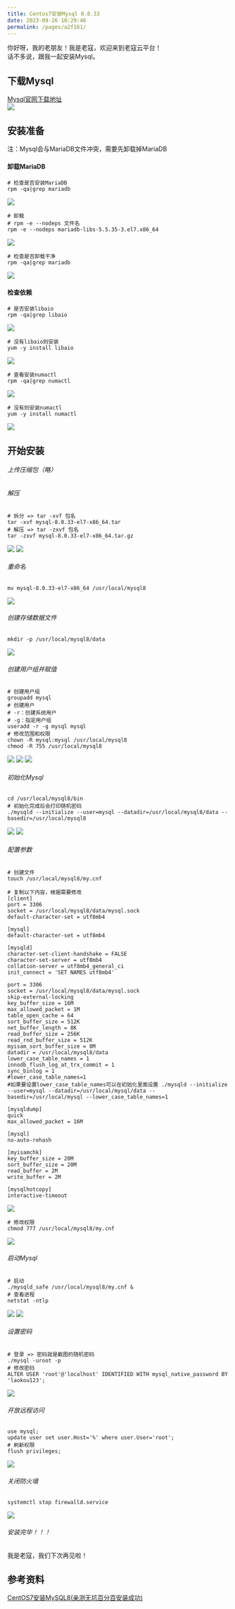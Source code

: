 ```yaml
---
title: Centos7安装Mysql 8.0.33
date: 2023-09-26 10:29:46
permalink: /pages/a2f161/
---
```


你好呀，我的老朋友！我是老寇，欢迎来到老寇云平台！   
话不多说，跟我一起安装Mysql。

## 下载Mysql
<a target="_blank" href="https://dev.mysql.com/downloads/mysql">Mysql官网下载地址</a>  
<img src="/img/1/img.png"/>

## 安装准备
注：Mysql会与MariaDB文件冲突，需要先卸载掉MariaDB
#### 卸载MariaDB
```shell
# 检查是否安装MariaDB
rpm -qa|grep mariadb
```
<img src="/img/1/img_1.png"/>

```shell
# 卸载 
# rpm -e --nodeps 文件名
rpm -e --nodeps mariadb-libs-5.5.35-3.el7.x86_64
```
<img src="/img/1/img_2.png"/>

```shell
# 检查是否卸载干净
rpm -qa|grep mariadb
```
<img src="/img/1/img_3.png"/>

#### 检查依赖
```shell
# 是否安装libaio
rpm -qa|grep libaio
```
<img src="/img/1/img_4.png"/>

```shell
# 没有libaio则安装
yum -y install libaio
```
<img src="/img/1/img_5.png"/>

```shell
# 查看安装numactl
rpm -qa|grep numactl
```
<img src="/img/1/img_6.png"/>

```shell
# 没有则安装numactl
yum -y install numactl
```
<img src="/img/1/img_7.png"/>

## 开始安装
###### 上传压缩包（略）
###### 解压
```shell
# 拆分 => tar -xvf 包名
tar -xvf mysql-8.0.33-el7-x86_64.tar
# 解压 => tar -zxvf 包名
tar -zxvf mysql-8.0.33-el7-x86_64.tar.gz
```
<img src="/img/1/img_8.png"/>

<img src="/img/1/img_9.png"/>

###### 重命名
```shell
mv mysql-8.0.33-el7-x86_64 /usr/local/mysql8
```
<img src="/img/1/img_10.png"/>

###### 创建存储数据文件
```shell
mkdir -p /usr/local/mysql8/data
```
<img src="/img/1/img_11.png"/>

###### 创建用户组并赋值
```shell
# 创建用户组
groupadd mysql
# 创建用户
# -r：创建系统用户
# -g：指定用户组
useradd -r -g mysql mysql
# 修改范围和权限
chown -R mysql:mysql /usr/local/mysql8
chmod -R 755 /usr/local/mysql8
```
<img src="/img/1/img_12.png"/>

<img src="/img/1/img_13.png"/>

<img src="/img/1/img_14.png"/>

###### 初始化Mysql
```shell
cd /usr/local/mysql8/bin
# 初始化完成后会打印随机密码
./mysqld --initialize --user=mysql --datadir=/usr/local/mysql8/data --basedir=/usr/local/mysql8
```
<img src="/img/1/img_15.png"/>

<img src="/img/1/img_16.png"/>

###### 配置参数
```shell
# 创建文件
touch /usr/local/mysql8/my.cnf

# 复制以下内容，根据需要修改
[client]
port = 3306
socket = /usr/local/mysql8/data/mysql.sock
default-character-set = utf8mb4

[mysql]  
default-character-set = utf8mb4

[mysqld]  
character-set-client-handshake = FALSE
character-set-server = utf8mb4
collation-server = utf8mb4_general_ci
init_connect = 'SET NAMES utf8mb4'

port = 3306
socket = /usr/local/mysql8/data/mysql.sock
skip-external-locking
key_buffer_size = 16M
max_allowed_packet = 1M
table_open_cache = 64
sort_buffer_size = 512K
net_buffer_length = 8K
read_buffer_size = 256K
read_rnd_buffer_size = 512K
myisam_sort_buffer_size = 8M
datadir = /usr/local/mysql8/data
lower_case_table_names = 1
innodb_flush_log_at_trx_commit = 1
sync_binlog = 1
#lower_case_table_names=1
#如果要设置lower_case_table_names可以在初始化里面设置 ./mysqld --initialize --user=mysql --datadir=/usr/local/mysql/data --basedir=/usr/local/mysql --lower_case_table_names=1

[mysqldump]
quick
max_allowed_packet = 16M

[mysql]
no-auto-rehash

[myisamchk]
key_buffer_size = 20M
sort_buffer_size = 20M
read_buffer = 2M
write_buffer = 2M

[mysqlhotcopy]
interactive-timeout
```
<img src="/img/1/img_17.png"/>

```shell
# 修改权限
chmod 777 /usr/local/mysql8/my.cnf
```
<img src="/img/1/img_18.png"/>

###### 启动Mysql
```shell
# 启动
./mysqld_safe /usr/local/mysql8/my.cnf &
# 查看进程
netstat -ntlp
```
<img src="/img/1/img_19.png"/>

<img src="/img/1/img_20.png"/>

###### 设置密码
```shell
# 登录 => 密码就是截图的随机密码
./mysql -uroot -p
# 修改密码
ALTER USER 'root'@'localhost' IDENTIFIED WITH mysql_native_password BY 'laokou123';
```
<img src="/img/1/img_21.png"/>

###### 开放远程访问
```shell
use mysql;
update user set user.Host='%' where user.User='root';
# 刷新权限
flush privileges;
```
<img src="/img/1/img_22.png"/>

###### 关闭防火墙
```shell
systemctl stop firewalld.service
```
<img src="/img/1/img_23.png"/>

###### 安装完毕！！！
我是老寇，我们下次再见啦！

## 参考资料
[CentOS7安装MySQL8(亲测无坑百分百安装成功)](https://blog.csdn.net/qq_36408717/article/details/126705287)